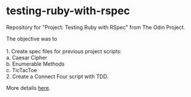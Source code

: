 # testing-ruby-with-rspec
Repository for "Project: Testing Ruby with RSpec" from The Odin Project.

The objective was to  
<br>1. Create spec files for previous project scripts:
<br>    a. Caesar Cipher
<br>    b. Enumerable Methods
<br>    c. TicTacToe
<br>2. Create a Connect Four script with TDD.
  
More details [here](http://www.theodinproject.com/ruby-programming/testing-ruby?ref=lnav).
